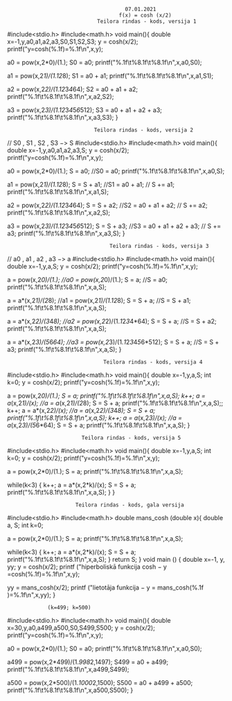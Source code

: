                                           07.01.2021
                                        f(x) = cosh (x/2)
                                 Teilora rindas - kods, versija 1

#include<stdio.h>
#include<math.h>
void main(){
 double x=-1,y,a0,a1,a2,a3,S0,S1,S2,S3;
 y = cosh(x/2);
 printf("y=cosh(%.1f)=%.1f\n",x,y);

 a0 = pow(x,2*0)/(1.);
 S0 = a0;
 printf("%.1f\t%8.1f\t%8.1f\n",x,a0,S0);

 a1 = pow(x,2*1)/(1.*1*2*8);
 S1 = a0 + a1;
 printf("%.1f\t%8.1f\t%8.1f\n",x,a1,S1);

 a2 = pow(x,2*2)/(1.*1*2*3*4*64);
 S2 = a0 + a1 + a2;
 printf("%.1f\t%8.1f\t%8.1f\n",x,a2,S2);

 a3 = pow(x,2*3)/(1.*1*2*3*4*5*6*512);
 S3 = a0 + a1 + a2 + a3;
 printf("%.1f\t%8.1f\t%8.1f\n",x,a3,S3);
}

                                Teilora rindas - kods, versija 2
                                
// S0 , S1 , S2 , S3 −> S
#include<stdio.h>
#include<math.h>
void main(){
 double x=-1,y,a0,a1,a2,a3,S;
 y = cosh(x/2);
 printf("y=cosh(%.1f)=%.1f\n",x,y);

 a0 = pow(x,2*0)/(1.);
 S = a0; //S0 = a0;
 printf("%.1f\t%8.1f\t%8.1f\n",x,a0,S);

 a1 = pow(x,2*1)/(1.*1*2*8);
 S = S + a1; //S1 = a0 + a1; // S += a1;
 printf("%.1f\t%8.1f\t%8.1f\n",x,a1,S);

 a2 = pow(x,2*2)/(1.*1*2*3*4*64);
 S = S + a2; //S2 = a0 + a1 + a2; // S += a2;
 printf("%.1f\t%8.1f\t%8.1f\n",x,a2,S);

 a3 = pow(x,2*3)/(1.*1*2*3*4*5*6*512);
 S = S + a3; //S3 = a0 + a1 + a2 + a3; // S += a3;
 printf("%.1f\t%8.1f\t%8.1f\n",x,a3,S);
}

                                     Teilora rindas - kods, versija 3

// a0 , a1 , a2 , a3 −> a
#include<stdio.h>
#include<math.h>
void main(){
 double x=-1,y,a,S;
 y = cosh(x/2);
 printf("y=cosh(%.1f)=%.1f\n",x,y);

 a = pow(x,2*0)/(1.); //a0 = pow(x,2*0)/(1.);
 S = a; //S = a0;
 printf("%.1f\t%8.1f\t%8.1f\n",x,a,S);

 a = a*(x,2*1)/(2*8); //a1 = pow(x,2*1)/(1.*1*2*8);
 S = S + a; //S = S + a1;
 printf("%.1f\t%8.1f\t%8.1f\n",x,a,S);

 a = a*(x,2*2)/(3*4*8); //a2 = pow(x,2*2)/(1.*1*2*3*4*64);
 S = S + a; //S = S + a2;
 printf("%.1f\t%8.1f\t%8.1f\n",x,a,S);

 a = a*(x,2*3)/(5*6*64); //a3 = pow(x,2*3)/(1.*1*2*3*4*5*6*512);
 S = S + a; //S = S + a3;
 printf("%.1f\t%8.1f\t%8.1f\n",x,a,S);
}

                                   Teilora rindas - kods, versija 4
#include<stdio.h>
#include<math.h>
void main(){
 double x=-1,y,a,S;
 int k=0;
 y = cosh(x/2);
 printf("y=cosh(%.1f)=%.1f\n",x,y);

 a = pow(x,2*0)/(1.);
 S = a;
 printf("%.1f\t%8.1f\t%8.1f\n",x,a,S);
 k++;
 a = a*(x,2*1)/(x); //a = a*(x,2*1)/(2*8);
 S = S + a;
 printf("%.1f\t%8.1f\t%8.1f\n",x,a,S);;
 k++;
 a = a*(x,2*2)/(x); //a = a*(x,2*2)/(3*4*8);
 S = S + a;
 printf("%.1f\t%8.1f\t%8.1f\n",x,a,S);
 k++;
 a = a*(x,2*3)/(x); //a = a*(x,2*3)/(5*6*64);
 S = S + a;
 printf("%.1f\t%8.1f\t%8.1f\n",x,a,S);
}

                            Teilora rindas - kods, versija 5

#include<stdio.h>
#include<math.h>
void main(){
 double x=-1,y,a,S;
 int k=0;
 y = cosh(x/2);
 printf("y=cosh(%.1f)=%.1f\n",x,y);

 a = pow(x,2*0)/(1.);
 S = a;
 printf("%.1f\t%8.1f\t%8.1f\n",x,a,S);
 
 while(k<3)
 {
 k++;
 a = a*(x,2*k)/(x);
 S = S + a;
 printf("%.1f\t%8.1f\t%8.1f\n",x,a,S);
 }
}

                          Teilora rindas - kods, gala versija

#include<stdio.h>
#include<math.h>
double mans_cosh (double x){
double a, S;
int k=0;

 a = pow(x,2*0)/(1.);
 S = a;
 printf("%.1f\t%8.1f\t%8.1f\n",x,a,S);
 
 while(k<3)
 {
 k++;
 a = a*(x,2*k)/(x);
 S = S + a;
 printf("%.1f\t%8.1f\t%8.1f\n",x,a,S);
 }
 return S;
}
void main ()
    {
double x=-1, y, yy;
y = cosh(x/2);
 printf ("hiperboliskā funkcija cosh − y =cosh(%.1f)=%.1f\n",x,y);

yy = mans_cosh(x/2);
 printf ("lietotāja funkcija − y = mans_cosh(%.1f )=%.1f\n",x,yy);
    }

                 (k=499; k=500)

#include<stdio.h>
#include<math.h>
void main(){
 double x=30,y,a0,a499,a500,S0,S499,S500;
 y = cosh(x/2);
 printf("y=cosh(%.1f)=%.1f\n",x,y);

 a0 = pow(x,2*0)/(1.);
 S0 = a0;
 printf("%.1f\t%8.1f\t%8.1f\n",x,a0,S0);

 a499 = pow(x,2*499)/(1.*998*2,1497);
 S499 = a0 + a499;
 printf("%.1f\t%8.1f\t%8.1f\n",x,a499,S499);

 a500 = pow(x,2*500)/(1.*1000*2,1500);
 S500 = a0 + a499 + a500;
 printf("%.1f\t%8.1f\t%8.1f\n",x,a500,S500);
}
